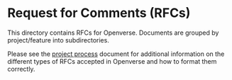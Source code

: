 # Request for Comments (RFCs)

This directory contains RFCs for Openverse. Documents are grouped by
project/feature into subdirectories.

Please see the [project process](../docs/projects/README.md) document for
additional information on the different types of RFCs accepted in Openverse and
how to format them correctly.
